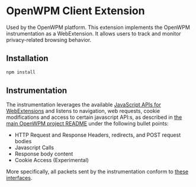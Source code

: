 # OpenWPM Client Extension

Used by the OpenWPM platform.
This extension implements the OpenWPM instrumentation as a WebExtension.
It allows users to track and monitor privacy-related browsing behavior.

## Installation

```bash
npm install
```

## Instrumentation

The instrumentation leverages the available [JavaScript APIs for WebExtensions](https://developer.mozilla.org/en-US/docs/Mozilla/Add-ons/WebExtensions/API) and listens to navigation, web requests, cookie modifications and access to certain javascript API:s, as described in [the main OpenWPM project README](../../README.md#instrumentation-and-data-access) under the following bullet points:

- HTTP Request and Response Headers, redirects, and POST request bodies
- Javascript Calls
- Response body content
- Cookie Access (Experimental)

More specifically, all packets sent by the instrumentation conform to [these interfaces](/src/schema.ts).
